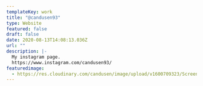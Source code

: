 ```yaml
---
templateKey: work
title: "@candusen93"
type: Website
featured: false
draft: false
date: 2020-08-13T14:08:13.036Z
url: ""
description: |-
  My instagram page. 
  https://www.instagram.com/candusen93/
featuredimage:
  - https://res.cloudinary.com/candusen/image/upload/v1600709323/Screen_Shot_2020-09-21_at_1.28.32_PM_gtczte.png
---
```

